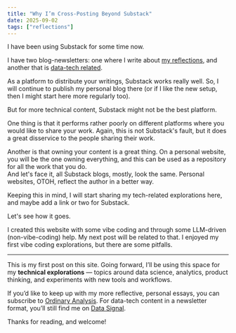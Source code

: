 ```yaml
---
title: "Why I’m Cross-Posting Beyond Substack"
date: 2025-09-02
tags: ["reflections"]
---
```

I have been using Substack for some time now.  

I have two blog-newsletters: one where I write about [my reflections](https://ordinaryanalysis.substack.com/), and another that is [data-tech related](https://datasignal.substack.com/).  

As a platform to distribute your writings, Substack works really well. So, I will continue to publish my personal blog there (or if I like the new setup, then I might start here more regularly too).  

But for more technical content, Substack might not be the best platform.  

One thing is that it performs rather poorly on different platforms where you would like to share your work. Again, this is not Substack's fault, but it does a great disservice to the people sharing their work.  

Another is that owning your content is a great thing. On a personal website, you will be the one owning everything, and this can be used as a repository for all the work that you do.  
And let's face it, all Substack blogs, mostly, look the same. Personal websites, OTOH, reflect the author in a better way.  

Keeping this in mind, I will start sharing my tech-related explorations here, and maybe add a link or two for Substack.  

Let's see how it goes.  

I created this website with some vibe coding and through some LLM-driven (non-vibe-coding) help. My next post will be related to that. I enjoyed my first vibe coding explorations, but there are some pitfalls.  

---

This is my first post on this site. Going forward, I’ll be using this space for my **technical explorations** — topics around data science, analytics, product thinking, and experiments with new tools and workflows.  

If you’d like to keep up with my more reflective, personal essays, you can subscribe to [Ordinary Analysis](https://ordinaryanalysis.substack.com/). For data-tech content in a newsletter format, you’ll still find me on [Data Signal](https://datasignal.substack.com/).  

Thanks for reading, and welcome!  
